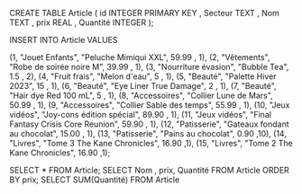 CREATE TABLE Article ( id INTEGER PRIMARY KEY , Secteur TEXT , Nom TEXT , prix REAL , Quantité INTEGER );


INSERT INTO Article VALUES 

(1, "Jouet Enfants", "Peluche Mimiqui XXL", 59.99 , 1),
(2, "Vêtements", "Robe de soirée noire M", 39.99 , 1),
(3, "Nourriture évasion", "Bubble Tea", 1.5 , 2),
(4, "Fruit frais", "Melon d'eau", 5 , 1),
(5, "Beauté", "Palette Hiver 2023", 15 , 1),
(6, "Beauté", "Eye Liner True Damage", 2 , 1),
(7, "Beauté", "Hair dye Red 100 mL", 5 , 1),
(8, "Accessoires", "Collier Lune de Mars", 50.99 , 1),
(9, "Accessoires", "Collier Sable des temps", 55.99 , 1),
(10, "Jeux vidéos", "Joy-cons édition spécial", 89.90 , 1),
(11, "Jeux vidéos", "Final Fantasy Crisis Core Reunion", 59.90 , 1),
(12, "Patisserie", "Gateaux fondant au chocolat", 15.00 , 1),
(13, "Patisserie", "Pains au chocolat", 0.90 ,10),
(14, "Livres", "Tome 3 The Kane Chronicles", 16.90 ,1),
(15, "Livres", "Tome 2 The Kane Chronicles", 16.90 ,1);

SELECT * FROM Article;
SELECT Nom , prix, Quantité FROM Article ORDER BY  prix;
SELECT SUM(Quantité) FROM Article
